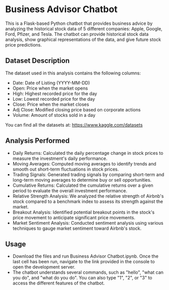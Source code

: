 # Business Advisor Chatbot

This is a Flask-based Python chatbot that provides business advice by analyzing the historical stock data of 5 different companies: Apple, Google, Ford, Pfizer, and Tesla. The chatbot can provide historical stock data analysis, show graphical representations of the data, and give future stock price predictions.

## Dataset Description

The dataset used in this analysis contains the following columns:

* Date: Date of Listing (YYYY-MM-DD)
* Open: Price when the market opens
* High: Highest recorded price for the day
* Low: Lowest recorded price for the day
* Close: Price when the market closes
* Adj Close: Modified closing price based on corporate actions
* Volume: Amount of stocks sold in a day

You can find all the datasets at: https://www.kaggle.com/datasets

## Analysis Performed

* Daily Returns: Calculated the daily percentage change in stock prices to measure the investment's daily performance.
* Moving Averages: Computed moving averages to identify trends and smooth out short-term fluctuations in stock prices.
* Trading Signals: Generated trading signals by comparing short-term and long-term moving averages to determine buy or sell opportunities.
* Cumulative Returns: Calculated the cumulative returns over a given period to evaluate the overall investment performance.
* Relative Strength Analysis: We analyzed the relative strength of Airbnb's stock compared to a benchmark index to assess its strength against the market.
* Breakout Analysis: Identified potential breakout points in the stock's price movement to anticipate significant price movements.
* Market Sentiment Analysis: Conducted sentiment analysis using various techniques to gauge market sentiment toward Airbnb's stock.

## Usage

* Download the files and run Business Advisor Chatbot.ipynb. Once the last cell has been run, navigate to the link provided in the console to open the development server. 
* The chatbot understands several commands, such as "hello", "what can you do", and "what do you do". You can also type "1", "2", or "3" to access the different features of the chatbot.

